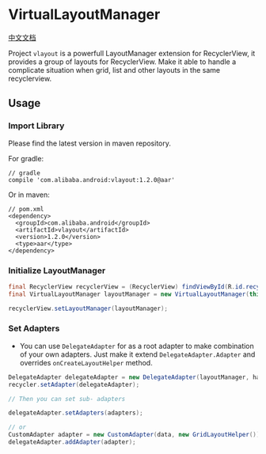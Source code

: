 # VirtualLayoutManager

[中文文档](README-ch.md)

Project `vlayout` is a powerfull LayoutManager extension for RecyclerView, it provides a group of layouts for RecyclerView. Make it able to handle a complicate situation when grid, list and other layouts in the same recyclerview.

## Usage


### Import Library

Please find the latest version in maven repository.

For gradle:

```
// gradle
compile 'com.alibaba.android:vlayout:1.2.0@aar'
```

Or in maven:

```
// pom.xml 
<dependency>
  <groupId>com.alibaba.android</groupId>
  <artifactId>vlayout</artifactId>
  <version>1.2.0</version>
  <type>aar</type>
</dependency>
```

### Initialize LayoutManager

```java
final RecyclerView recyclerView = (RecyclerView) findViewById(R.id.recycler_view);
final VirtualLayoutManager layoutManager = new VirtualLayoutManager(this);

recyclerView.setLayoutManager(layoutManager);
```

### Set Adapters

* You can use `DelegateAdapter` for as a root adapter to make combination of your own adapters. Just make it extend ```DelegateAdapter.Adapter``` and overrides ```onCreateLayoutHelper``` method.


```java
DelegateAdapter delegateAdapter = new DelegateAdapter(layoutManager, hasStableItemType);
recycler.setAdapter(delegateAdapter);

// Then you can set sub- adapters

delegateAdapter.setAdapters(adapters);

// or
CustomAdapter adapter = new CustomAdapter(data, new GridLayoutHelper());
delegateAdapter.addAdapter(adapter);

```